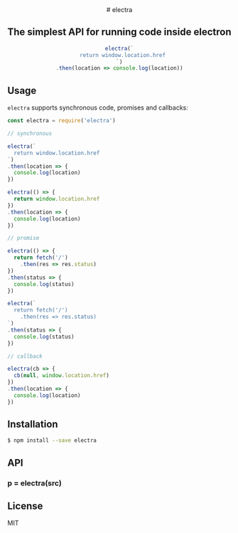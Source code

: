 
<center>
# electra

## The simplest API for running code inside electron

```js
electra(`
  return window.location.href
`)
.then(location => console.log(location))
```
</center>

## Usage

`electra` supports synchronous code, promises and callbacks:

```js
const electra = require('electra')

// synchronous

electra(`
  return window.location.href
`)
.then(location => {
  console.log(location)
})

electra(() => {
  return window.location.href
})
.then(location => {
  console.log(location)
})

// promise

electra(() => {
  return fetch('/')
    .then(res => res.status)
})
.then(status => {
  console.log(status)
})

electra(`
  return fetch('/')
    .then(res => res.status)
`)
.then(status => {
  console.log(status)
})

// callback

electra(cb => {
  cb(null, window.location.href)
})
.then(location => {
  console.log(location)
})
```

## Installation

```bash
$ npm install --save electra
```

## API

### p = electra(src)

## License

MIT
